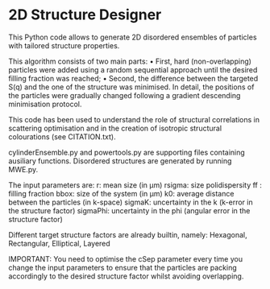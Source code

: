 # 2D Structure Designer
This Python code allows to generate 2D disordered ensembles of particles with tailored structure properties. 

This algorithm consists of two main parts:
• First, hard (non-overlapping) particles were added using a random sequential approach until the desired filling fraction was reached;
• Second, the difference between the targeted S(q) and the one of the structure was minimised. In detail, the positions of the particles were gradually changed following a gradient descending minimisation protocol.

This code has been used to understand the role of structural correlations in scattering optimisation and in the creation of isotropic structural colourations (see CITATION.txt).

cylinderEnsemble.py and powertools.py are supporting files containing ausiliary functions.
Disordered structures are generated by running MWE.py.

The input parameters are:
r: mean size (in µm)
rsigma: size polidispersity 
ff : filling fraction
bbox: size of the system (in µm)
k0: average distance between the particles (in k-space)
sigmaK: uncertainty in the k (k-error in the structure factor)
sigmaPhi: uncertainty in the phi (angular error in the structure factor)

Different target structure factors are already builtin, namely: Hexagonal, Rectangular, Elliptical, Layered

IMPORTANT: You need to optimise the cSep parameter every time you change the input parameters to ensure that the particles are packing accordingly to the desired structure factor whilst avoiding overlapping.
